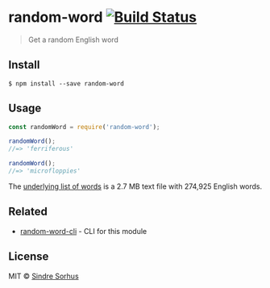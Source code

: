 # random-word [![Build Status](https://travis-ci.org/sindresorhus/random-word.svg?branch=master)](https://travis-ci.org/sindresorhus/random-word)

> Get a random English word


## Install

```
$ npm install --save random-word
```


## Usage

```js
const randomWord = require('random-word');

randomWord();
//=> 'ferriferous'

randomWord();
//=> 'microfloppies'
```

The [underlying list of words](words.txt) is a 2.7 MB text file with 274,925 English words.


## Related

- [random-word-cli](https://github.com/sindresorhus/random-word-cli) - CLI for this module


## License

MIT © [Sindre Sorhus](https://sindresorhus.com)
